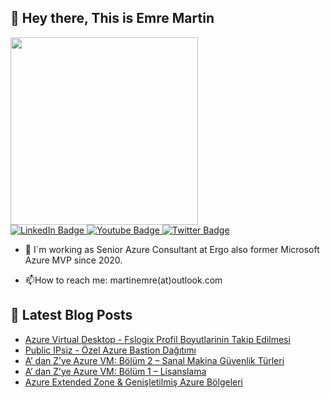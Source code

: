 ## 👋 Hey there, This is Emre Martin  

<div id="header" align="left">
  <img src="https://media.giphy.com/media/bk8UGCysurqC2gmJ0o/giphy.gif" width="300"/>
</div>
<div id="badges"  align="left" >
  <a href="[your-linkedin-URL](https://www.linkedin.com/in/martinemre/)">
    <img src="https://img.shields.io/badge/LinkedIn-blue?style=for-the-badge&logo=linkedin&logoColor=white" alt="LinkedIn Badge"/>
  </a>
  <a href="your-youtube-URL">
    <img src="https://img.shields.io/badge/YouTube-red?style=for-the-badge&logo=youtube&logoColor=white" alt="Youtube Badge"/>
  </a>
  <a href="https://x.com/emr3martin?t=rQD5H0AYuUFkWg3nthiu8w&s=09">
    <img src="https://img.shields.io/badge/Twitter-blue?style=for-the-badge&logo=twitter&logoColor=white" alt="Twitter Badge"/>
  </a>   
</div>

- :telescope: I`m working as Senior Azure Consultant at Ergo also former Microsoft Azure MVP since 2020.

- :mailbox:How to reach me: martinemre(at)outlook.com
  
## 📩 Latest Blog Posts 
<!-- BLOG-POST-LIST:START -->
- [Azure Virtual Desktop - Fslogix Profil Boyutlarinin Takip Edilmesi](https://martinemre.github.io/azure/FsLogix-Profile-Size-Check/)
- [Public IPsiz - Özel Azure Bastion Dağıtımı](https://martinemre.github.io/azure/Azure-Bastion-Private-IP/)
- [A’ dan Z’ye Azure VM: Bölüm 2 – Sanal Makina Güvenlik Türleri](https://martinemre.github.io/azure/Azure-VM-Security-Types/)
- [A’ dan Z’ye Azure VM: Bölüm 1 – Lisanslama](https://martinemre.github.io/azure/Azure-VM-AHUB/)
- [Azure Extended Zone &amp; Genişletilmiş Azure Bölgeleri](https://martinemre.github.io/azure/Azure-Extended-Zones/)
<!-- BLOG-POST-LIST:END -->

